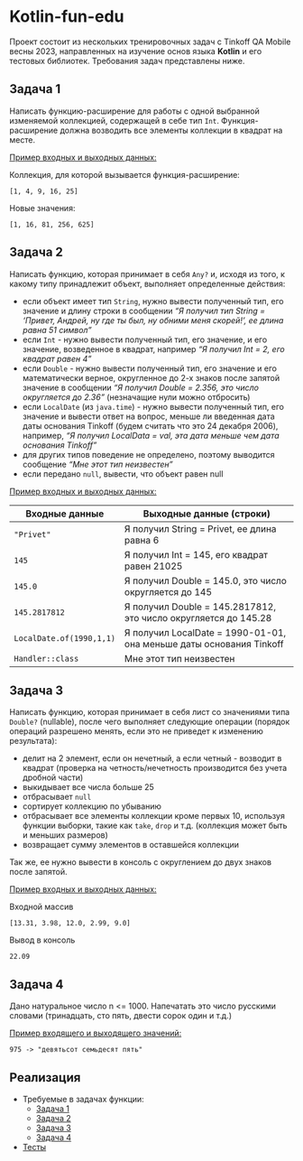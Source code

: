 # Kotlin-fun-edu
Проект состоит из нескольких тренировочных задач c Tinkoff QA Mobile весны 2023,
направленных на изучение основ языка **Kotlin** и его тестовых библиотек.
Требования задач представлены ниже.

## Задача 1
Написать функцию-расширение для работы с одной выбранной изменяемой коллекцией, содержащей в себе тип `Int`.
Функция-расширение должна возводить все элементы коллекции в квадрат на месте.

<u>Пример входных и выходных данных:</u>

Коллекция, для которой вызывается функция-расширение:
```
[1, 4, 9, 16, 25]
```
Новые значения:
```
[1, 16, 81, 256, 625]
```

## Задача 2
Написать функцию, которая принимает в себя `Any?` и, исходя из того,
к какому типу принадлежит объект, выполняет определенные действия:

- если объект имеет тип `String`, нужно вывести полученный тип, его значение и длину строки в сообщении
  *“Я получил тип String = ‘Привет, Андрей, ну где ты был, ну обними меня скорей!’, ее длина равна 51 символ”*
- если `Int` - нужно вывести полученный тип, его значение, и его значение, возведенное в квадрат, например
  *“Я получил Int = 2, его квадрат равен 4”*
- если `Double` - нужно вывести полученный тип, его значение и его математически верное,
  округленное до 2-х знаков после запятой значение в сообщении
  *“Я получил Double = 2.356, это число округляется до 2.36”* (незначащие нули можно отбросить)
- если `LocalDate` (из `java.time`) - нужно вывести полученный тип, его значение и вывести ответ на вопрос,
  меньше ли введенная дата даты основания Tinkoff (будем считать что это 24 декабря 2006), например,
  *“Я получил LocalData = val, эта дата меньше чем дата основания Tinkoff”*
- для других типов поведение не определено, поэтому выводится сообщение *“Мне этот тип неизвестен”*
- если передано `null`, вывести, что объект равен null

<u>Пример входных и выходных данных:</u>

| Входные данные           | Выходные данные (строки)                                            |
|--------------------------|---------------------------------------------------------------------|
| `"Privet"`               | Я получил String = Privet, ее длина равна 6                         |
| `145`                    | Я получил Int = 145, его квадрат равен 21025                        |
| `145.0`                  | Я получил Double = 145.0, это число округляется до 145              |
| `145.2817812`            | Я получил Double = 145.2817812, это число округляется до 145.28     |
| `LocalDate.of(1990,1,1)` | Я получил LocalDate = 1990-01-01, она меньше даты основания Tinkoff |
| `Handler::class`         | Мне этот тип неизвестен                                             |

## Задача 3
Написать функцию, которая принимает в себя лист со значениями типа `Double?` (nullable),
после чего выполняет следующие операции (порядок операций разрешено менять, если это не приведет к изменению результата):
- делит на 2 элемент, если он нечетный, а если четный - возводит в квадрат
  (проверка на четность/нечетность производится без учета дробной части)
- выкидывает все числа больше 25
- отбрасывает `null`
- сортирует коллекцию по убыванию
- отбрасывает все элементы коллекции кроме первых 10, используя функции выборки,
  такие как `take`, `drop` и т.д. (коллекция может быть и меньших размеров)
- возвращает сумму элементов в оставшейся коллекции

Так же, ее нужно вывести в консоль с округлением до двух знаков после запятой.

<u>Пример входных и выходных данных:</u>

Входной массив
```
[13.31, 3.98, 12.0, 2.99, 9.0]
```
Вывод в консоль
```
22.09
```

## Задача 4
Дано натуральное число n <= 1000.
Напечатать это число русскими словами (тринадцать, сто пять, двести сорок один и т.д.)

<u>Пример входящего и выходящего значений:</u>
```
975 -> "девятьсот семьдесят пять"
```

## Реализация
- Требуемые в задачах функции:
  * [Задача 1](/src/main/kotlin/ru/tinkoff/fintech/SquareAllElements.kt)
  * [Задача 2](/src/main/kotlin/ru/tinkoff/fintech/TypeCasting.kt)
  * [Задача 3](/src/main/kotlin/ru/tinkoff/fintech/StrangeFunction.kt)
  * [Задача 4](/src/main/kotlin/ru/tinkoff/fintech/NumberToWords.kt)
- [Тесты](/src/test/kotlin/ru/tinkoff/fintech)
